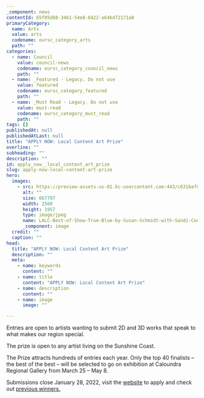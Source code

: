 ```yaml
---
_component: news
contentId: 65f05d88-3461-54e8-8422-a64bd72171a8
primaryCategory:
  name: Arts
  value: arts
  codename: oursc_category_arts
  path: ""
categories:
  - name: Council
    value: council-news
    codename: oursc_category_council_news
    path: ""
  - name: _Featured - Legacy. Do not use
    value: featured
    codename: oursc_category_featured
    path: ""
  - name: _Must Read - Legacy. Do not use
    value: must-read
    codename: oursc_category_must_read
    path: ""
tags: []
publishedAt: null
publishedAtLast: null
title: "APPLY NOW: Local Content Art Prize"
overline: ""
subheading: ""
description: ""
id: apply_now__local_content_art_prize
slug: apply-now-local-content-art-prize
hero:
  images:
    - src: https://preview-assets-us-01.kc-usercontent.com:443/c631baf8-1b46-001f-580c-d0001b68b4a8/77697e02-1c8b-4ffc-b326-2a055e5c2ed0/LALC-Best-of-Show-True-Blue-by-Susan-Schmidt-with-Sandi-Conte-and-Marilyn-Holness-scaled.jpg
      alt: ""
      size: 667797
      width: 2560
      height: 1957
      type: image/jpeg
      name: LALC-Best-of-Show-True-Blue-by-Susan-Schmidt-with-Sandi-Conte-and-Marilyn-Holness-scaled.jpg
      _component: image
  credit: ""
  caption: ""
head:
  title: "APPLY NOW: Local Content Art Prize"
  description: ""
  meta:
    - name: keywords
      content: ""
    - name: title
      content: "APPLY NOW: Local Content Art Prize"
    - name: description
      content: ""
    - name: image
      image: ""

---
```

Entries are open to artists wanting to submit 2D and 3D works that speak to what makes our region special.

The prize is open to any artist living on the Sunshine Coast.

The Prize attracts hundreds of entries each year. Only the top 40 finalists – the best of the best – will be selected to go on exhibition at Caloundra Regional Gallery from March 25 – May 8.

Submissions close January 28, 2022, visit the [website](https://gallery.sunshinecoast.qld.gov.au/Art-Prizes/Local-Artists-Local-Content/Entry-Form)
&#x20;to apply and check out [previous winners.](https://gallery.sunshinecoast.qld.gov.au/Art-Prizes/Local-Artists-Local-Content/Previous-Winners)
